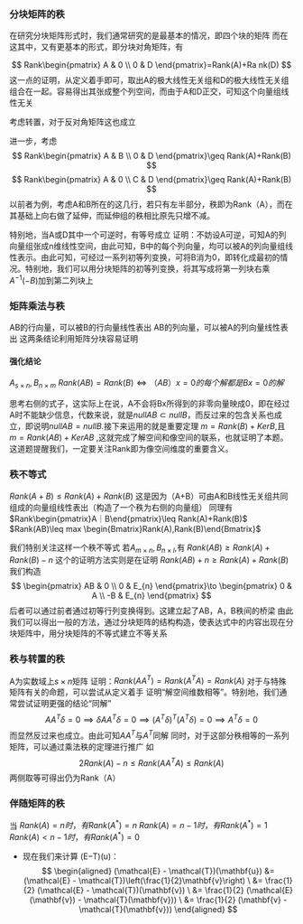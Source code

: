 ### 分块矩阵的秩
在研究分块矩阵形式时，我们通常研究的是最基本的情况，即四个块的矩阵
而在这其中，又有更基本的形式，即分块对角矩阵，有

$$
Rank\begin{pmatrix}
A & 0 \\
0 & D
\end{pmatrix}=Rank(A)+Ra nk(D)
$$
这一点的证明，从定义着手即可，取出A的极大线性无关组和D的极大线性无关组组合在一起。容易得出其张成整个列空间，而由于A和D正交，可知这个向量组线性无关

考虑转置，对于反对角矩阵这也成立

进一步，考虑
$$
Rank\begin{pmatrix}
A & B \\
0 & D
\end{pmatrix}\geq Rank(A)+Rank(B)
$$
$$
Rank\begin{pmatrix}
A & 0 \\
C & D
\end{pmatrix}\geq Rank(A)+Rank(B)
$$
以前者为例，考虑A和B所在的这几行，若只有左半部分，秩即为Rank（A），而在其基础上向右做了延伸，而延伸组的秩相比原先只增不减。

特别地，当A或D其中一个可逆时，有等号成立
证明：不妨设A可逆，可知A的列向量组张成n维线性空间，由此可知，B中的每个列向量，均可以被A的列向量组线性表示。由此可知，可经过一系列初等列变换，可将B消为0，即转化成最初的情况。特别地，我们可以用分块矩阵的初等列变换，将其写成将第一列块右乘$A^{-1}(-B)$加到第二列块上


### 矩阵乘法与秩
AB的行向量，可以被B的行向量线性表出
AB的列向量，可以被A的列向量线性表出
这两条结论利用矩阵分块容易证明
#### 强化结论

$A_{s\times n},B_{n\times m}$
$Rank(AB)=Rank(B)\iff（AB）x=0的每个解都是Bx=0的解$


思考右侧的式子，这实际上在说，A不会将Bx所得到的非零向量映成0，即在经过A时不能缺少信息，代数来说，就是$null AB \subset nullB$，而反过来的包含关系也成立，即说明$n ullAB=n ullB$.接下来运用的就是重要定理
$m=Rank(B)+KerB$,且 $m=Rank(AB)+Ker AB$  ,这就完成了解空间和像空间的联系，也就证明了本题。这道题提醒我们，一定要关注Rank即为像空间维度的重要含义。



### 秩不等式
$Rank(A+B)\leq Rank(A)+Rank(B)$
这是因为（A+B）可由A和B线性无关组共同组成的向量组线性表出（构造了一个秩为右侧的向量组）
同理有
$Rank\begin{pmatrix}A｜B\end{pmatrix}\leq Rank(A)+Rank(B)$
$Rank(AB)\leq max \begin{Bmatrix}Rank(A),Rank(B)\end{Bmatrix}$

我们特别关注这样一个秩不等式
若$A_{m\times n},B_{n\times l}$,有
$Rank(AB)\geq Rank(A)+Rank(B)-n$
这个的证明方法实则是在证明
$Rank(AB)+n\geq Rank(A)+Rank(B)$
我们构造
$$
\begin{pmatrix}
AB  & 0 \\
0 & E_{n}
\end{pmatrix}\to \begin{pmatrix}
0 & A \\
-B & E_{n}
\end{pmatrix}
$$
后者可以通过前者通过初等行列变换得到。这建立起了AB，A，B秩间的桥梁
由此我们可以得出一般的方法，通过分块矩阵的结构构造，使表达式中的内容出现在分块矩阵中，用分块矩阵的不等式建立不等关系

### 秩与转置的秩
A为实数域上$s\times n$矩阵
 证明：$Rank(AA^{T})=Rank(A^{T}A)=Rank(A)$
 对于与特殊矩阵有关的命题，可以尝试从定义着手
 证明“解空间维数相等”。特别地，我们通常尝试证明更强的结论“同解”
 $$
AA^{T}\delta=0\implies \delta AA^{T}\delta=0\implies (A^{T}\delta)^{T}(A^{T}\delta)=0\implies A^{T}\delta=0
$$
而显然反过来也成立。由此可知$AA^{T}$与$A^{T}$同解
同时，对于这部分秩相等的一系列矩阵，可以通过乘法秩的定理进行推广
如
$$
2Rank(A)-n\leq Rank(AA^{T}A)\leq Rank(A)
$$
两侧取等可得出仍为Rank（A）


### 伴随矩阵的秩
当 $Rank(A)=n时，有Rank(A^*)=n$
$Rank(A)=n-1时，有Rank(A^*)=1$
$Rank(A)<n-1时，有Rank(A^*)=0$


- 现在我们来计算 (E−T)(u)： $$ \begin{aligned} (\mathcal{E} - \mathcal{T})(\mathbf{u}) &= (\mathcal{E} - \mathcal{T})\left(\frac{1}{2}\mathbf{v}\right) \ &= \frac{1}{2} (\mathcal{E} - \mathcal{T})(\mathbf{v}) \ &= \frac{1}{2} (\mathcal{E}(\mathbf{v}) - \mathcal{T}(\mathbf{v})) \ &= \frac{1}{2} (\mathbf{v} - \mathcal{T}(\mathbf{v})) \end{aligned} $$
